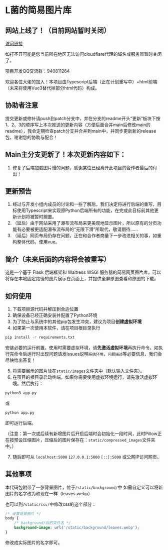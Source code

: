 # L菌的简易图片库

## 网站上线了！（目前网站暂时关闭）

[访问链接](https://photo.ybmq.us.kg/)

如打不开可能是您当前所在地区无法访问cloudflare代理的域名或服务器暂时关闭了。

项目开发QQ交流群：940811264

欢迎各位大佬的加入！本项目由Typescript后端（正在计划重写中）+html前端（未来将使用Vue3替代掉部分html代码）构成。

## 协助者注意

提交更新或修补请push到patch分支中，并在分支的readme开头“更新”板块下按1、2、3的顺序写上本次推送的更新内容（方便后面合并main后修改main的readme），我会定期检查patch分支并合并到main中，并同步更新新的release包，谢谢您的协助与配合！

## Main主分支更新了！本次更新内容如下：

1. 修复了后端加载图片慢的问题，感谢某位已经离开此项目的合作者最后的付出！

## 更新预告

1. 经过与开发小组内成员的讨论和一些了解后，我们决定将进行后端的重写，目标使用Typescript来实现原Python后端所有的功能，在完成此目标前其他更新计划将被暂时搁置。
2. （延后）由于网站采用了瀑布流布局来更美观地显示图片，所以原有的分页功能有必要被更适配瀑布流布局的“无限下滑”所取代，敬请期待……
3. （延后）网页布局仍存在问题，正在和合作者商量下一步改进相关的事，如重构整体代码，使用vue。

## 简介（未来后面的内容将会被重写）

这是一个基于 Flask 后端框架和 Waitress WSGI 服务器的简易网页图片库，可以将存在本地固定路径的图片展示在页面上，并提供全屏原图查看和原图的下载。

## 如何使用

1. 下载项目源代码并解压到合适位置
2. 确保设备已经正确安装并配置了Python环境
3. 为了防止与系统中的其他pip包发生冲突，建议为项目**创建虚拟环境**
4. 如果第一次使用本软件，请在项目根目录执行
```sh
pip install -r requirements.txt
```
安装必要的运行前置。使用时需要虚拟环境，请**先激活虚拟环境**再执行命令。如执行完命令后运行时出现问题请发Issues说明`系统环境`，`问题描述`等必要信息，我们会尽快给出答复！

5. 将需要展示的图片放在`static/images`文件夹中（默认输入文件夹）。
6. 在项目的根目录启动终端，如果你需要使用虚拟环境运行，请先激活虚拟环境。然后执行：
```sh
python3 app.py
```
或
```sh
python app.py
```

即可运行后端。

（注意：第一次或后续有新增图片后开启后端时会初始化一段时间，此时Pillow正在按预设压缩图片，压缩后的图片保存在：`static/compressed_images`文件夹中。）

7. 随后即可从 `localhost:5000` `127.0.0.1:5000` `[::]:5000` 或公网IP访问网页。

## 其他事项

本代码包附带了一张背景图片，位于`/static/background/`中
如需自定义可以将新图片的名字改为和现在一样（leaves.webp）

也可以到`/static/css/`中修改css的这个部分：

```css
/* 设置背景图片 */
body {
    /* background/后的文件名 */
    background-image: url('/static/background/leaves.webp');
}
```

修改成实际图片的名字即可。

